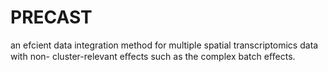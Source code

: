 # PRECAST
 an efcient data integration method for multiple spatial transcriptomics data with non- cluster-relevant eﬀects such as the complex batch eﬀects. 
